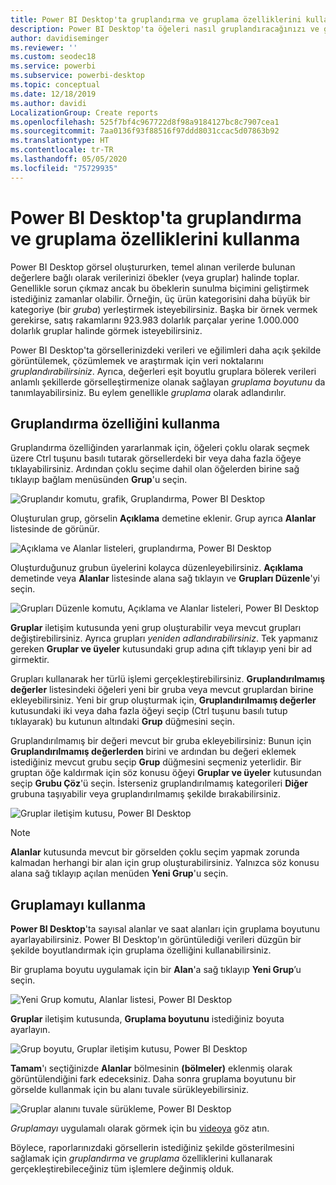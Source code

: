 ```yaml
---
title: Power BI Desktop'ta gruplandırma ve gruplama özelliklerini kullanma
description: Power BI Desktop'ta öğeleri nasıl gruplandıracağınızı ve gruplayacağınızı öğrenin
author: davidiseminger
ms.reviewer: ''
ms.custom: seodec18
ms.service: powerbi
ms.subservice: powerbi-desktop
ms.topic: conceptual
ms.date: 12/18/2019
ms.author: davidi
LocalizationGroup: Create reports
ms.openlocfilehash: 525f7bf4c967722d8f98a9184127bc8c7907cea1
ms.sourcegitcommit: 7aa0136f93f88516f97ddd8031ccac5d07863b92
ms.translationtype: HT
ms.contentlocale: tr-TR
ms.lasthandoff: 05/05/2020
ms.locfileid: "75729935"
---
```

# <a name="use-grouping-and-binning-in-power-bi-desktop"></a>Power BI Desktop'ta gruplandırma ve gruplama özelliklerini kullanma
Power BI Desktop görsel oluştururken, temel alınan verilerde bulunan değerlere bağlı olarak verilerinizi öbekler (veya gruplar) halinde toplar. Genellikle sorun çıkmaz ancak bu öbeklerin sunulma biçimini geliştirmek istediğiniz zamanlar olabilir. Örneğin, üç ürün kategorisini daha büyük bir kategoriye (bir *gruba*) yerleştirmek isteyebilirsiniz. Başka bir örnek vermek gerekirse, satış rakamlarını 923.983 dolarlık parçalar yerine 1.000.000 dolarlık gruplar halinde görmek isteyebilirsiniz.

Power BI Desktop'ta görsellerinizdeki verileri ve eğilimleri daha açık şekilde görüntülemek, çözümlemek ve araştırmak için veri noktalarını *gruplandırabilirsiniz*. Ayrıca, değerleri eşit boyutlu gruplara bölerek verileri anlamlı şekillerde görselleştirmenize olanak sağlayan *gruplama boyutunu* da tanımlayabilirsiniz. Bu eylem genellikle *gruplama* olarak adlandırılır.

## <a name="using-grouping"></a>Gruplandırma özelliğini kullanma
Gruplandırma özelliğinden yararlanmak için, öğeleri çoklu olarak seçmek üzere Ctrl tuşunu basılı tutarak görsellerdeki bir veya daha fazla öğeye tıklayabilirsiniz. Ardından çoklu seçime dahil olan öğelerden birine sağ tıklayıp bağlam menüsünden **Grup**'u seçin.

![Gruplandır komutu, grafik, Gruplandırma, Power BI Desktop](media/desktop-grouping-and-binning/grouping-binning_1.png)

Oluşturulan grup, görselin **Açıklama** demetine eklenir. Grup ayrıca **Alanlar** listesinde de görünür.

![Açıklama ve Alanlar listeleri, gruplandırma, Power BI Desktop](media/desktop-grouping-and-binning/grouping-binning_2.png)

Oluşturduğunuz grubun üyelerini kolayca düzenleyebilirsiniz. **Açıklama** demetinde veya **Alanlar** listesinde alana sağ tıklayın ve **Grupları Düzenle**'yi seçin.

![Grupları Düzenle komutu, Açıklama ve Alanlar listeleri, Power BI Desktop](media/desktop-grouping-and-binning/grouping-binning_3.png)

**Gruplar** iletişim kutusunda yeni grup oluşturabilir veya mevcut grupları değiştirebilirsiniz. Ayrıca grupları *yeniden adlandırabilirsiniz*. Tek yapmanız gereken **Gruplar ve üyeler** kutusundaki grup adına çift tıklayıp yeni bir ad girmektir.

Grupları kullanarak her türlü işlemi gerçekleştirebilirsiniz. **Gruplandırılmamış değerler** listesindeki öğeleri yeni bir gruba veya mevcut gruplardan birine ekleyebilirsiniz. Yeni bir grup oluşturmak için, **Gruplandırılmamış değerler** kutusundaki iki veya daha fazla öğeyi seçip (Ctrl tuşunu basılı tutup tıklayarak) bu kutunun altındaki **Grup** düğmesini seçin.

Gruplandırılmamış bir değeri mevcut bir gruba ekleyebilirsiniz: Bunun için **Gruplandırılmamış değerlerden** birini ve ardından bu değeri eklemek istediğiniz mevcut grubu seçip **Grup** düğmesini seçmeniz yeterlidir. Bir gruptan öğe kaldırmak için söz konusu öğeyi **Gruplar ve üyeler** kutusundan seçip **Grubu Çöz**'ü seçin. İsterseniz gruplandırılmamış kategorileri **Diğer** grubuna taşıyabilir veya gruplandırılmamış şekilde bırakabilirsiniz.

![Gruplar iletişim kutusu, Power BI Desktop](media/desktop-grouping-and-binning/grouping-binning_4.png)

> [!NOTE]
> **Alanlar** kutusunda mevcut bir görselden çoklu seçim yapmak zorunda kalmadan herhangi bir alan için grup oluşturabilirsiniz. Yalnızca söz konusu alana sağ tıklayıp açılan menüden **Yeni Grup**'u seçin.

## <a name="using-binning"></a>Gruplamayı kullanma
**Power BI Desktop**'ta sayısal alanlar ve saat alanları için gruplama boyutunu ayarlayabilirsiniz. Power BI Desktop'ın görüntülediği verileri düzgün bir şekilde boyutlandırmak için gruplama özelliğini kullanabilirsiniz.

Bir gruplama boyutu uygulamak için bir **Alan**'a sağ tıklayıp **Yeni Grup**’u seçin.

![Yeni Grup komutu, Alanlar listesi, Power BI Desktop](media/desktop-grouping-and-binning/grouping-binning_5.png)

**Gruplar** iletişim kutusunda, **Gruplama boyutunu** istediğiniz boyuta ayarlayın.

![Grup boyutu, Gruplar iletişim kutusu, Power BI Desktop](media/desktop-grouping-and-binning/grouping-binning_6.png)

**Tamam**'ı seçtiğinizde **Alanlar** bölmesinin **(bölmeler)** eklenmiş olarak görüntülendiğini fark edeceksiniz. Daha sonra gruplama boyutunu bir görselde kullanmak için bu alanı tuvale sürükleyebilirsiniz.

![Gruplar alanını tuvale sürükleme, Power BI Desktop](media/desktop-grouping-and-binning/grouping-binning_7.png)

*Gruplamayı* uygulamalı olarak görmek için bu [videoya](https://www.youtube.com/watch?v=BRvdZSfO0DY) göz atın.

Böylece, raporlarınızdaki görsellerin istediğiniz şekilde gösterilmesini sağlamak için *gruplandırma* ve *gruplama* özelliklerini kullanarak gerçekleştirebileceğiniz tüm işlemlere değinmiş olduk.
